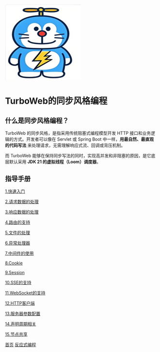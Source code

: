 # <img src="../image/logo.png"/>
# TurboWeb的同步风格编程

## 什么是同步风格编程？

TurboWeb 的同步风格，是指采用传统阻塞式编程模型开发 HTTP 接口和业务逻辑的方式。开发者可以像在 Servlet 或 Spring Boot 中一样，**用最自然、最直观的代码写法** 来处理请求，无需理解响应式流、回调或背压机制。

而 TurboWeb 能够在保持同步写法的同时，实现高并发和非阻塞的原因，是它底层默认采用 **JDK 21 的虚拟线程（Loom）调度器**。

## 指导手册

[1.快速入门](./quickstart.md)

[2.请求数据的处理]()

[3.响应数据的处理]()

[4.路由的支持]()

[5.文件的处理]()

[6.异常处理器]()

[7.中间件的使用]()

[8.Cookie]()

[9.Session]()

[10.SSE的支持]()

[11.WebSocket的支持]()

[12.HTTP客户端]()

[13.服务器参数配置]()

[14.声明周期相关]()

[15.节点共享]()





[首页](../../README.md)   [反应式编程](../reactive/guide.md)



